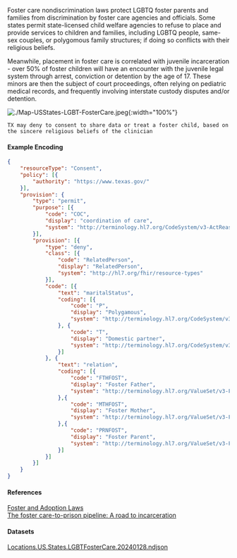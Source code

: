 
Foster care nondiscrimination laws protect LGBTQ foster parents and families from discrimination by foster care agencies and officials. Some states permit state-licensed child welfare agencies to refuse to place and provide services to children and families, including LGBTQ people, same-sex couples, or polygomous family structures; if doing so conflicts with their religious beliefs.  

Meanwhile, placement in foster care is correlated with juvenile incarceration - over 50% of foster children will have an encounter with the juvenile legal system through arrest, conviction or detention by the age of 17.  These minors are then the subject of court proceedings, often relying on pediatric medical records, and frequently involving interstate custody disputes and/or detention.

![./Map-USStates-LGBT-FosterCare.jpeg](./Map-USStates-LGBT-FosterCare.jpg){:width="100%"}

`TX may deny to consent to share data or treat a foster child, based on the sincere religious beliefs of the clinician`

#### Example Encoding  

```json
{ 
    "resourceType": "Consent",
    "policy": [{
        "authority": "https://www.texas.gov/"
    }],
    "provision": {
        "type": "permit",
        "purpose": [{
            "code": "COC",
            "display": "coordination of care",
            "system": "http://terminology.hl7.org/CodeSystem/v3-ActReason"
        }],
        "provision": [{
            "type": "deny",
            "class": [{
                "code": "RelatedPerson",
                "display": "RelatedPerson",
                "system": "http://hl7.org/fhir/resource-types"
            }],
            "code": [{
                "text": "maritalStatus",
                "coding": [{
                    "code": "P",
                    "display": "Polygamous",
                    "system": "http://terminology.hl7.org/CodeSystem/v3-MaritalStatus"
                }, {
                    "code": "T",
                    "display": "Domestic partner",
                    "system": "http://terminology.hl7.org/CodeSystem/v3-MaritalStatus"
                }]
            }, {
                "text": "relation",
                "coding": [{
                    "code": "FTHFOST",
                    "display": "Foster Father",
                    "system": "http://terminology.hl7.org/ValueSet/v3-FamilyMember"
                },{
                    "code": "MTHFOST",
                    "display": "Foster Mother",
                    "system": "http://terminology.hl7.org/ValueSet/v3-FamilyMember"
                },{
                    "code": "PRNFOST",
                    "display": "Foster Parent",
                    "system": "http://terminology.hl7.org/ValueSet/v3-FamilyMember"
                }]
            }]
        }]
    }
}
```

#### References  
[Foster and Adoption Laws](https://www.lgbtmap.org/equality-maps/foster_and_adoption_laws)  
[The foster care-to-prison pipeline: A road to incarceration](https://www.crimlawpractitioner.org/post/the-foster-care-to-prison-pipeline-a-road-to-incarceration#:~:text=By%20age%2017%2C%20over%2050,years%20of%20leaving%20foster%20care)  


#### Datasets
[Locations.US.States.LGBTFosterCare.20240128.ndjson](Locations.US.States.LGBTFosterCare.20240128.ndjson)  